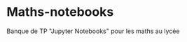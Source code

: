 # Maths-notebooks
<!--Notebooks for maths students-->
Banque de TP "Jupyter Notebooks" pour les maths au lycée
